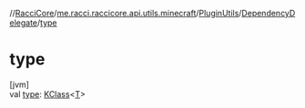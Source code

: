//[RacciCore](../../../../index.md)/[me.racci.raccicore.api.utils.minecraft](../../index.md)/[PluginUtils](../index.md)/[DependencyDelegate](index.md)/[type](type.md)

# type

[jvm]\
val [type](type.md): [KClass](https://kotlinlang.org/api/latest/jvm/stdlib/kotlin.reflect/-k-class/index.html)&lt;[T](index.md)&gt;
